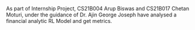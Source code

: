 As part of Internship Project, CS21B004 Arup Biswas and CS21B017 Chetan Moturi, under the guidance of Dr. Ajin George Joseph have analysed a financial analytic RL Model and get metrics. 
